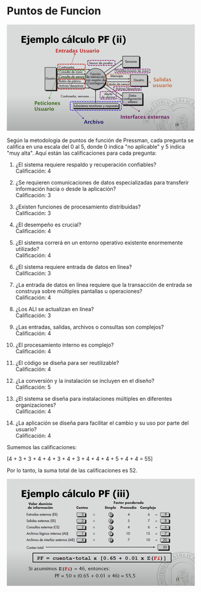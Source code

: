 # Puntos de Funcion

![](img_one.png)

Según la metodología de puntos de función de Pressman, cada pregunta se califica en una escala del 0 al 5, donde 0 indica "no aplicable" y 5 indica "muy alta". Aquí están las calificaciones para cada pregunta:

1. ¿El sistema requiere respaldo y recuperación confiables?  
   Calificación: 4

2. ¿Se requieren comunicaciones de datos especializadas para transferir información hacia o desde la aplicación?  
   Calificación: 3

3. ¿Existen funciones de procesamiento distribuidas?  
   Calificación: 3

4. ¿El desempeño es crucial?  
   Calificación: 4

5. ¿El sistema correrá en un entorno operativo existente enormemente utilizado?  
   Calificación: 4

6. ¿El sistema requiere entrada de datos en línea?  
   Calificación: 3

7. ¿La entrada de datos en línea requiere que la transacción de entrada se construya sobre múltiples pantallas u operaciones?  
   Calificación: 4

8. ¿Los ALI se actualizan en línea?  
   Calificación: 3

9. ¿Las entradas, salidas, archivos o consultas son complejos?  
   Calificación: 4

10. ¿El procesamiento interno es complejo?  
   Calificación: 4

11. ¿El código se diseña para ser reutilizable?  
    Calificación: 4

12. ¿La conversión y la instalación se incluyen en el diseño?  
    Calificación: 5

13. ¿El sistema se diseña para instalaciones múltiples en diferentes organizaciones?  
    Calificación: 4

14. ¿La aplicación se diseña para facilitar el cambio y su uso por parte del usuario?  
    Calificación: 4

Sumemos las calificaciones:

\[4 + 3 + 3 + 4 + 4 + 3 + 4 + 3 + 4 + 4 + 4 + 5 + 4 + 4 = 55\]

Por lo tanto, la suma total de las calificaciones es 52.

![](img_two.png)